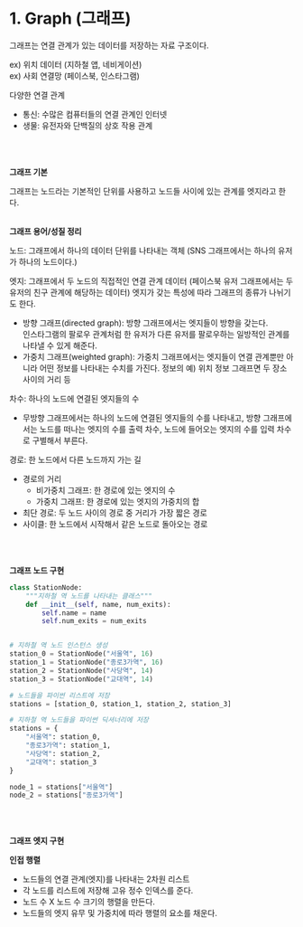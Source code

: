 # 1. Graph (그래프)

그래프는 연결 관계가 있는 데이터를 저장하는 자료 구조이다.

ex) 위치 데이터 (지하철 앱, 네비게이션) <br>
ex) 사회 연결망 (페이스북, 인스타그램)

다양한 연결 관계

- 통신: 수많은 컴퓨터들의 연결 관계인 인터넷
- 생물: 유전자와 단백질의 상호 작용 관계

<br><br>

**그래프 기본**

그래프는 노드라는 기본적인 단위를 사용하고 노드들 사이에 있는 관계를 엣지라고 한다.
<br><br>

**그래프 용어/성질 정리**

노드: 그래프에서 하나의 데이터 단위를 나타내는 객체 (SNS 그래프에서는 하나의 유저가 하나의 노드이다.) <br>

엣지: 그래프에서 두 노드의 직접적인 연결 관계 데이터 (페이스북 유저 그래프에서는 두 유저의 친구 관계에 해당하는 데이터) 엣지가 갖는 특성에 따라 그래프의 종류가 나뉘기도 한다. <br>

- 방향 그래프(directed graph): 방향 그래프에서는 엣지들이 방향을 갖는다. <br> 인스타그램의 팔로우 관계처럼 한 유저가 다른 유저를 팔로우하는 일방적인 관계를 나타낼 수 있게 해준다.
- 가중치 그래프(weighted graph): 가중치 그래프에서는 엣지들이 연결 관계뿐만 아니라 어떤 정보를 나타내는 수치를 가진다. 정보의 예) 위치 정보 그래프면 두 장소 사이의 거리 등

차수: 하나의 노드에 연결된 엣지들의 수 <br>

- 무방향 그래프에서는 하나의 노드에 연결된 엣지들의 수를 나타내고, 방향 그래프에서는 노드를 떠나는 엣지의 수를 출력 차수, 노드에 들어오는 엣지의 수를 입력 차수로 구별해서 부른다.

경로: 한 노드에서 다른 노드까지 가는 길

- 경로의 거리
  - 비가중치 그래프: 한 경로에 있는 엣지의 수
  - 가중치 그래프: 한 경로에 있는 엣지의 가중치의 합
- 최단 경로: 두 노드 사이의 경로 중 거리가 가장 짧은 경로
- 사이클: 한 노드에서 시작해서 같은 노드로 돌아오는 경로

<br><br>

**그래프 노드 구현**

```python
class StationNode:
    """지하철 역 노드를 나타내는 클래스"""
    def __init__(self, name, num_exits):
        self.name = name
        self.num_exits = num_exits


# 지하철 역 노드 인스턴스 생성
station_0 = StationNode("서울역", 16)
station_1 = StationNode("종로3가역", 16)
station_2 = StationNode("사당역", 14)
station_3 = StationNode("교대역", 14)

# 노드들을 파이썬 리스트에 저장
stations = [station_0, station_1, station_2, station_3]

# 지하철 역 노드들을 파이썬 딕셔너리에 저장
stations = {
    "서울역": station_0,
    "종로3가역": station_1,
    "사당역": station_2,
    "교대역": station_3
}

node_1 = stations["서울역"]
node_2 = stations["종로3가역"]
```

<br><br>

**그래프 엣지 구현**

**인접 행렬**

- 노드들의 연결 관계(엣지)를 나타내는 2차원 리스트
- 각 노드를 리스트에 저장해 고유 정수 인덱스를 준다.
- 노드 수 X 노드 수 크기의 행렬을 만든다.
- 노드들의 엣지 유무 및 가중치에 따라 행렬의 요소를 채운다.
